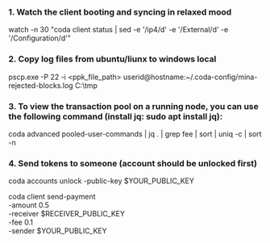 ### 1. Watch the client booting and syncing in relaxed mood

watch -n 30 "coda client status | sed -e '/ip4/d' -e '/External/d'  -e '/Configuration/d'"

### 2. Copy log files from ubuntu/liunx to windows local 

pscp.exe -P 22 -i <ppk_file_path> userid@hostname:~/.coda-config/mina-rejected-blocks.log C:\tmp


### 3. To view the transaction pool on a running node, you can use the following command (install jq:  sudo apt install jq):
coda advanced pooled-user-commands | jq . | grep fee | sort | uniq -c | sort -n


### 4. Send tokens to someone (account should be unlocked first)
coda accounts unlock -public-key $YOUR_PUBLIC_KEY

coda client send-payment \
  -amount 0.5 \
  -receiver $RECEIVER_PUBLIC_KEY \
  -fee 0.1 \
  -sender $YOUR_PUBLIC_KEY
